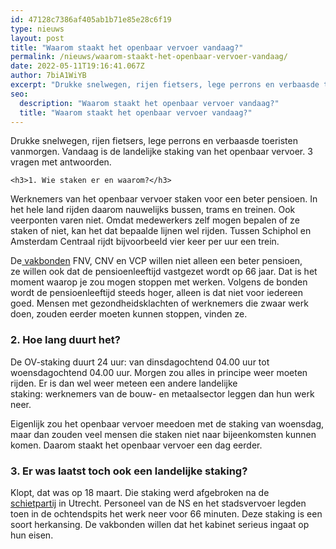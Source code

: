 ```yaml
---
id: 47128c7386af405ab1b71e85e28c6f19
type: nieuws
layout: post
title: "Waarom staakt het openbaar vervoer vandaag?"
permalink: /nieuws/waarom-staakt-het-openbaar-vervoer-vandaag/
date: 2022-05-11T19:16:41.067Z
author: 7biA1WiYB
excerpt: "Drukke snelwegen, rijen fietsers, lege perrons en verbaasde toeristen vanmorgen. Vandaag is de landelijke staking van het openbaar vervoer. 3 vragen met antwoorden.  "
seo:
  description: "Waarom staakt het openbaar vervoer vandaag?"
  title: "Waarom staakt het openbaar vervoer vandaag?"
---
```

Drukke snelwegen, rijen fietsers, lege perrons en verbaasde toeristen vanmorgen. Vandaag is de landelijke staking van het openbaar vervoer. 3 vragen met antwoorden.  

    <h3>1. Wie staken er en waarom?</h3>
<p>Werknemers van het openbaar vervoer staken voor een beter pensioen. In het hele land rijden daarom nauwelijks bussen, trams en treinen. Ook veerponten varen niet. Omdat medewerkers zelf mogen bepalen of ze staken of niet, kan het dat bepaalde lijnen wel rijden. Tussen Schiphol en Amsterdam Centraal rijdt bijvoorbeeld vier keer per uur een trein.</p>
<p>De<a href="https://7dagen.netlify.app/tag/werken" target="_blank"> vakbonden</a> FNV, CNV en VCP willen niet alleen een beter pensioen, ze willen ook dat de pensioenleeftijd vastgezet wordt op 66 jaar. Dat is het moment waarop je zou mogen stoppen met werken. Volgens de bonden wordt de pensioenleeftijd steeds hoger, alleen is dat niet voor iedereen goed. Mensen met gezondheidsklachten of werknemers die zwaar werk doen, zouden eerder moeten kunnen stoppen, vinden ze.</p>
<h3>2. Hoe lang duurt het?</h3>
<p>De OV-staking duurt 24 uur: van dinsdagochtend 04.00 uur tot woensdagochtend 04.00 uur. Morgen zou alles in principe weer moeten rijden. Er is dan wel weer meteen een andere landelijke staking: werknemers van de bouw- en metaalsector leggen dan hun werk neer.</p>
<p>Eigenlijk zou het openbaar vervoer meedoen met de staking van woensdag, maar dan zouden veel mensen die staken niet naar bijeenkomsten kunnen komen. Daarom staakt het openbaar vervoer een dag eerder.</p>
<h3>3. Er was laatst toch ook een landelijke staking? </h3>
<p>Klopt, dat was op 18 maart. Die staking werd afgebroken na de <a href="https://7dagen.netlify.app/nieuws/utrecht-wat-gebeurde-er-achter-de-schermen" target="_blank">schietpartij</a> in Utrecht. Personeel van de NS en het stadsvervoer legden toen in de ochtendspits het werk neer voor 66 minuten. Deze staking is een soort herkansing. De vakbonden willen dat het kabinet serieus ingaat op hun eisen.</p>  
